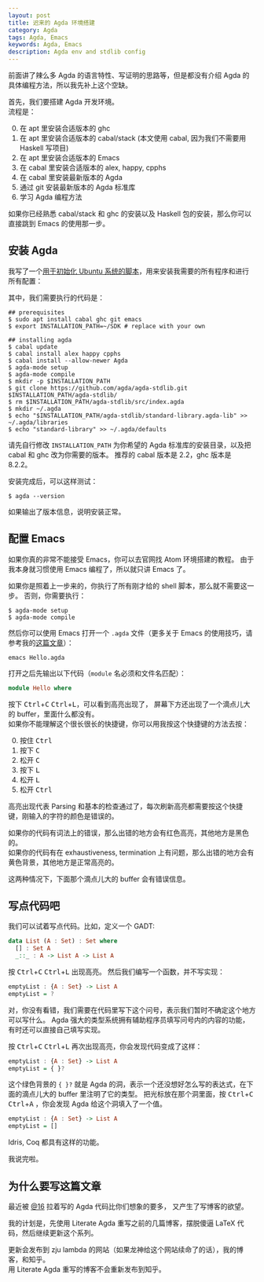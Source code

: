 ```yaml
---
layout: post
title: 迟来的 Agda 环境搭建
category: Agda
tags: Agda, Emacs
keywords: Agda, Emacs
description: Agda env and stdlib config
---
```


前面讲了辣么多 Agda 的语言特性、写证明的思路等，但是都没有介绍 Agda 的具体编程方法，所以我先补上这个空缺。

首先，我们要搭建 Agda 开发环境。 <br/>
流程是：

0. 在 apt 里安装合适版本的 ghc
0. 在 apt 里安装合适版本的 cabal/stack (本文使用 cabal, 因为我们不需要用 Haskell 写项目)
0. 在 apt 里安装合适版本的 Emacs
0. 在 cabal 里安装合适版本的 alex, happy, cpphs
0. 在 cabal 里安装最新版本的 Agda
0. 通过 git 安装最新版本的 Agda 标准库
0. 学习 Agda 编程方法

如果你已经熟悉 cabal/stack 和 ghc 的安装以及 Haskell 包的安装，那么你可以直接跳到 Emacs 的使用那一步。

## 安装 Agda

我写了一个[用于初始化 Ubuntu 系统的脚本][0]，用来安装我需要的所有程序和进行所有配置：

  [0]: [https://github.com/ice1k/xjb-config/blob/master/ubuntu-setup.sh]

其中，我们需要执行的代码是：

```shell
## prerequisites
$ sudo apt install cabal ghc git emacs
$ export INSTALLATION_PATH=~/SDK # replace with your own

## installing agda
$ cabal update
$ cabal install alex happy cpphs
$ cabal install --allow-newer Agda
$ agda-mode setup
$ agda-mode compile
$ mkdir -p $INSTALLATION_PATH
$ git clone https://github.com/agda/agda-stdlib.git $INSTALLATION_PATH/agda-stdlib/
$ rm $INSTALLATION_PATH/agda-stdlib/src/index.agda
$ mkdir ~/.agda
$ echo "$INSTALLATION_PATH/agda-stdlib/standard-library.agda-lib" >> ~/.agda/libraries
$ echo "standard-library" >> ~/.agda/defaults
```

请先自行修改 `INSTALLATION_PATH` 为你希望的 Agda 标准库的安装目录，以及把 cabal 和 ghc 改为你需要的版本。
推荐的 cabal 版本是 2.2，ghc 版本是 8.2.2。

安装完成后，可以这样测试：

```shell
$ agda --version
```

如果输出了版本信息，说明安装正常。

## 配置 Emacs

如果你真的非常不能接受 Emacs，你可以去官网找 Atom 环境搭建的教程。
由于我本身就习惯使用 Emacs 编程了，所以就只讲 Emacs 了。

如果你是照着上一步来的，你执行了所有刚才给的 shell 脚本，那么就不需要这一步。
否则，你需要执行：

```shell
$ agda-mode setup
$ agda-mode compile
```

然后你可以使用 Emacs 打开一个 `.agda` 文件（更多关于 Emacs
的使用技巧，请参考我的[这篇文章](../../../../2017/10/03/EmacsIdrisHaskellEnv/)）：

```shell
emacs Hello.agda
```

打开之后先输出以下代码（`module` 名必须和文件名匹配）：

```haskell
module Hello where
```

按下 <kbd>Ctrl</kbd>+<Kbd>C</kbd> <kbd>Ctrl</kbd>+<kbd>L</kbd>，可以看到高亮出现了，
屏幕下方还出现了一个滴点儿大的 buffer，里面什么都没有。<br/>
如果你不能理解这个很长很长的快捷键，你可以用我按这个快捷键的方法去按：

0. 按住 <kbd>Ctrl</kbd>
0. 按下 <kbd>C</kbd>
0. 松开 <kbd>C</kbd>
0. 按下 <kbd>L</kbd>
0. 松开 <kbd>L</kbd>
0. 松开 <kbd>Ctrl</kbd>

高亮出现代表 Parsing 和基本的检查通过了，每次刷新高亮都需要按这个快捷键，刚输入的字符的颜色是错误的。

如果你的代码有词法上的错误，那么出错的地方会有红色高亮，其他地方是黑色的。<br/>
如果你的代码有在 exhaustiveness, termination 上有问题，那么出错的地方会有黄色背景，其他地方是正常高亮的。

这两种情况下，下面那个滴点儿大的 buffer 会有错误信息。

## 写点代码吧

我们可以试着写点代码。比如，定义一个 GADT:

```haskell
data List (A : Set) : Set where
  [] : Set A
  _::_ : A -> List A -> List A
```

按 <kbd>Ctrl</kbd>+<Kbd>C</kbd> <kbd>Ctrl</kbd>+<kbd>L</kbd> 出现高亮。
然后我们编写一个函数，并不写实现：

```haskell
emptyList : {A : Set} -> List A
emptyList = ?
```

对，你没有看错，我们需要在代码里写下这个问号，表示我们暂时不确定这个地方可以写什么。
Agda 强大的类型系统拥有辅助程序员填写问号内的内容的功能，有时还可以直接自己填写实现。

按 <kbd>Ctrl</kbd>+<Kbd>C</kbd> <kbd>Ctrl</kbd>+<kbd>L</kbd> 再次出现高亮，你会发现代码变成了这样：

```haskell
emptyList : {A : Set} -> List A
emptyList = { }?
```

这个绿色背景的 `{ }?` 就是 Agda 的洞，表示一个还没想好怎么写的表达式，在下面的滴点儿大的 buffer 里注明了它的类型。
把光标放在那个洞里面，按 <kbd>Ctrl</kbd>+<Kbd>C</kbd> <kbd>Ctrl</kbd>+<kbd>A</kbd>
，你会发现 Agda 给这个洞填入了一个值。

```haskell
emptyList : {A : Set} -> List A
emptyList = []
```

Idris, Coq 都具有这样的功能。

我说完啦。

## 为什么要写这篇文章

最近被 [@16](https://github.com/hexadecimaaal) 拉着写的 Agda 代码比你们想象的要多，
又产生了写博客的欲望。

我的计划是，先使用 Literate Agda 重写之前的几篇博客，摆脱傻逼 LaTeX 代码，然后继续更新这个系列。

更新会发布到 zju lambda 的网站（如果龙神给这个网站续命了的话），我的博客，和知乎。<br/>
用 Literate Agda 重写的博客不会重新发布到知乎。

